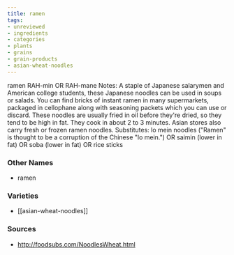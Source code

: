 ```yaml
---
title: ramen
tags:
- unreviewed
- ingredients
- categories
- plants
- grains
- grain-products
- asian-wheat-noodles
---
```

ramen RAH-min OR RAH-mane Notes: A staple of Japanese salarymen and American college students, these Japanese noodles can be used in soups or salads. You can find bricks of instant ramen in many supermarkets, packaged in cellophane along with seasoning packets which you can use or discard. These noodles are usually fried in oil before they're dried, so they tend to be high in fat. They cook in about 2 to 3 minutes. Asian stores also carry fresh or frozen ramen noodles. Substitutes: lo mein noodles ("Ramen" is thought to be a corruption of the Chinese "lo mein.") OR saimin (lower in fat) OR soba (lower in fat) OR rice sticks

### Other Names

* ramen

### Varieties

* [[asian-wheat-noodles]]

### Sources
* http://foodsubs.com/NoodlesWheat.html
